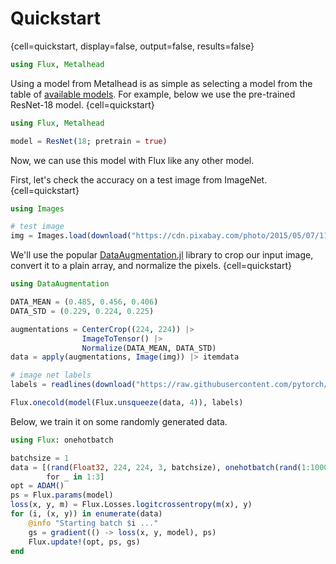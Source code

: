 # Quickstart

{cell=quickstart, display=false, output=false, results=false}
```julia
using Flux, Metalhead
```

Using a model from Metalhead is as simple as selecting a model from the table of [available models](@ref). For example, below we use the pre-trained ResNet-18 model.
{cell=quickstart}
```julia
using Flux, Metalhead

model = ResNet(18; pretrain = true)
```

Now, we can use this model with Flux like any other model.

First, let's check the accuracy on a test image from ImageNet.
{cell=quickstart}
```julia
using Images

# test image
img = Images.load(download("https://cdn.pixabay.com/photo/2015/05/07/11/02/guitar-756326_960_720.jpg"));
```
We'll use the popular [DataAugmentation.jl](https://github.com/lorenzoh/DataAugmentation.jl) library to crop our input image, convert it to a plain array, and normalize the pixels.
{cell=quickstart}
```julia
using DataAugmentation

DATA_MEAN = (0.485, 0.456, 0.406)
DATA_STD = (0.229, 0.224, 0.225)

augmentations = CenterCrop((224, 224)) |>
                ImageToTensor() |>
                Normalize(DATA_MEAN, DATA_STD)
data = apply(augmentations, Image(img)) |> itemdata

# image net labels
labels = readlines(download("https://raw.githubusercontent.com/pytorch/hub/master/imagenet_classes.txt"))

Flux.onecold(model(Flux.unsqueeze(data, 4)), labels)
```

Below, we train it on some randomly generated data.

```julia
using Flux: onehotbatch

batchsize = 1
data = [(rand(Float32, 224, 224, 3, batchsize), onehotbatch(rand(1:1000, batchsize), 1:1000))
        for _ in 1:3]
opt = ADAM()
ps = Flux.params(model)
loss(x, y, m) = Flux.Losses.logitcrossentropy(m(x), y)
for (i, (x, y)) in enumerate(data)
    @info "Starting batch $i ..."
    gs = gradient(() -> loss(x, y, model), ps)
    Flux.update!(opt, ps, gs)
end
```
